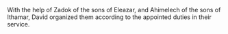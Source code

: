 With the help of Zadok of the sons of Eleazar, and Ahimelech of the sons of Ithamar, David organized them according to the appointed duties in their service.
